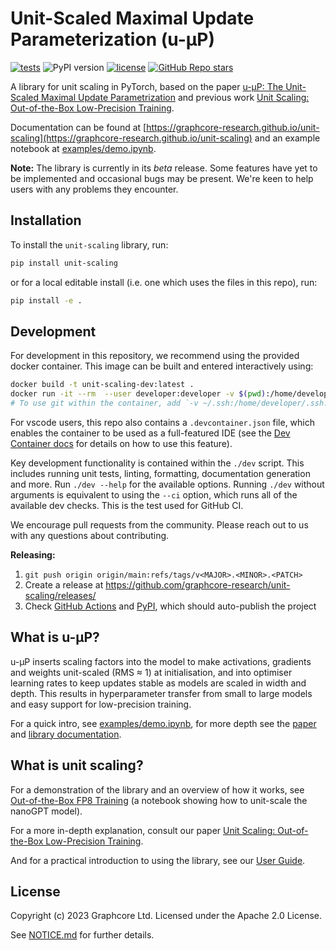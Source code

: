 # Unit-Scaled Maximal Update Parameterization (u-μP)

[![tests](https://github.com/graphcore-research/unit-scaling/actions/workflows/ci.yaml/badge.svg)](https://github.com/graphcore-research/unit-scaling/actions/workflows/ci-public.yaml)
![PyPI version](https://img.shields.io/pypi/v/unit-scaling)
[![license](https://img.shields.io/badge/License-Apache%202.0-blue.svg)](https://github.com/graphcore-research/unit-scaling/blob/main/LICENSE)
[![GitHub Repo stars](https://img.shields.io/github/stars/graphcore-research/unit-scaling)](https://github.com/graphcore-research/unit-scaling/stargazers)

A library for unit scaling in PyTorch, based on the paper [u-μP: The Unit-Scaled Maximal Update Parametrization](https://arxiv.org/abs/2407.17465) and previous work [Unit Scaling: Out-of-the-Box Low-Precision Training](https://arxiv.org/abs/2303.11257).

Documentation can be found at
[https://graphcore-research.github.io/unit-scaling](https://graphcore-research.github.io/unit-scaling) and an example notebook at [examples/demo.ipynb](examples/demo.ipynb).

**Note:** The library is currently in its _beta_ release.
Some features have yet to be implemented and occasional bugs may be present.
We're keen to help users with any problems they encounter.

## Installation

To install the `unit-scaling` library, run:

```sh
pip install unit-scaling
```
or for a local editable install (i.e. one which uses the files in this repo), run:

```sh
pip install -e .
```

## Development

For development in this repository, we recommend using the provided docker container.
This image can be built and entered interactively using:

```sh
docker build -t unit-scaling-dev:latest .
docker run -it --rm  --user developer:developer -v $(pwd):/home/developer/unit-scaling unit-scaling-dev:latest
# To use git within the container, add `-v ~/.ssh:/home/developer/.ssh:ro -v ~/.gitconfig:/home/developer/.gitconfig:ro`.
```

For vscode users, this repo also contains a `.devcontainer.json` file, which enables the container to be used as a full-featured IDE (see the [Dev Container docs](https://code.visualstudio.com/docs/devcontainers/containers) for details on how to use this feature).

Key development functionality is contained within the `./dev` script. This includes running unit tests, linting, formatting, documentation generation and more. Run `./dev --help` for the available options. Running `./dev` without arguments is equivalent to using the `--ci` option, which runs all of the available dev checks. This is the test used for GitHub CI.

We encourage pull requests from the community. Please reach out to us with any questions about contributing.

**Releasing:**

1. `git push origin origin/main:refs/tags/v<MAJOR>.<MINOR>.<PATCH>`
2. Create a release at https://github.com/graphcore-research/unit-scaling/releases/
3. Check [GitHub Actions](https://github.com/graphcore-research/unit-scaling/actions) and [PyPI](https://pypi.org/project/unit-scaling/), which should auto-publish the project

## What is u-μP?

u-μP inserts scaling factors into the model to make activations, gradients and weights unit-scaled (RMS ≈ 1) at initialisation, and into optimiser learning rates to keep updates stable as models are scaled in width and depth. This results in hyperparameter transfer from small to large models and easy support for low-precision training.

For a quick intro, see [examples/demo.ipynb](examples/demo.ipynb), for more depth see the [paper](https://arxiv.org/abs/2407.17465) and [library documentation](https://graphcore-research.github.io/unit-scaling/).

## What is unit scaling?

For a demonstration of the library and an overview of how it works, see
[Out-of-the-Box FP8 Training](https://github.com/graphcore-research/out-of-the-box-fp8-training/blob/main/out_of_the_box_fp8_training.ipynb)
(a notebook showing how to unit-scale the nanoGPT model).

For a more in-depth explanation, consult our paper
[Unit Scaling: Out-of-the-Box Low-Precision Training](https://arxiv.org/abs/2303.11257).

And for a practical introduction to using the library, see our [User Guide](https://graphcore-research.github.io/unit-scaling/user_guide.html).

## License

Copyright (c) 2023 Graphcore Ltd. Licensed under the Apache 2.0 License.

See [NOTICE.md](NOTICE.md) for further details.
